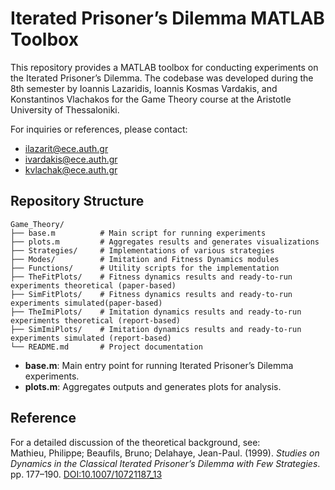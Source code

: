 # Iterated Prisoner’s Dilemma MATLAB Toolbox

This repository provides a MATLAB toolbox for conducting experiments on the Iterated Prisoner’s Dilemma. The codebase was developed during the 8th semester by Ioannis Lazaridis, Ioannis Kosmas Vardakis, and Konstantinos Vlachakos for the Game Theory course at the Aristotle University of Thessaloniki.

For inquiries or references, please contact:
- ilazarit@ece.auth.gr
- ivardakis@ece.auth.gr
- kvlachak@ece.auth.gr

## Repository Structure

```
Game_Theory/
├── base.m          # Main script for running experiments
├── plots.m         # Aggregates results and generates visualizations
├── Strategies/     # Implementations of various strategies
├── Modes/          # Imitation and Fitness Dynamics modules
├── Functions/      # Utility scripts for the implementation
├── TheFitPlots/    # Fitness dynamics results and ready-to-run experiments theoretical (paper-based)
├── SimFitPlots/    # Fitness dynamics results and ready-to-run experiments simulated(paper-based)
├── TheImiPlots/    # Imitation dynamics results and ready-to-run experiments theoretical (report-based)
├── SimImiPlots/    # Imitation dynamics results and ready-to-run experiments simulated (report-based)
└── README.md       # Project documentation
```

- **base.m**: Main entry point for running Iterated Prisoner’s Dilemma experiments.
- **plots.m**: Aggregates outputs and generates plots for analysis.

## Reference

For a detailed discussion of the theoretical background, see:  
Mathieu, Philippe; Beaufils, Bruno; Delahaye, Jean-Paul. (1999). *Studies on Dynamics in the Classical Iterated Prisoner’s Dilemma with Few Strategies*. pp. 177–190. [DOI:10.1007/10721187_13](https://doi.org/10.1007/10721187_13)
